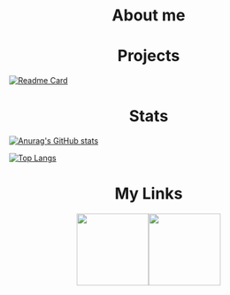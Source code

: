 <h1 align="center">About me</h1>

<h1 align="center">Projects</h1>

  
[![Readme Card](https://github-readme-stats.vercel.app/api/pin/?username=jack-pap&repo=TetrECS&theme=tokyonight )](https://github.com/jack-pap/TetrECS)
  

<h1 align="center">Stats</h1>

[![Anurag's GitHub stats](https://github-readme-stats.vercel.app/api?username=jack-pap&count_private=true&theme=tokyonight )](https://github.com/anuraghazra/github-readme-stats)


[![Top Langs](https://github-readme-stats.vercel.app/api/top-langs/?username=jack-pap&layout=compact&count_private=true&theme=tokyonight )](https://github.com/anuraghazra/github-readme-stats)

<h1 align="center">My Links</h1>

<p align="center">
 <a href="https://www.linkedin.com/in/jack-papaioannou-b073251b3/">
<img src="https://user-images.githubusercontent.com/62362994/166337428-6386db21-e25e-4d0f-8f6e-c27941271dca.jpg" width="130>
</a>
</p>                                                                           

[<img src="https://user-images.githubusercontent.com/62362994/166337425-52d326f3-db94-4e75-96e7-6166ce38e050.png" width="130" >](https://open.spotify.com/user/djpentakill?si=9d11e8c18d744ad8)

                                                               
<!--
**jack-pap/jack-pap** is a ✨ _special_ ✨ repository because its `README.md` (this file) appears on your GitHub profile.

Here are some ideas to get you started:

- 🔭 I’m currently working on ...
- 🌱 I’m currently learning ...
- 👯 I’m looking to collaborate on ...
- 🤔 I’m looking for help with ...
- 💬 Ask me about ...
- 📫 How to reach me: ...
- 😄 Pronouns: ...
- ⚡ Fun fact: ...
-->
